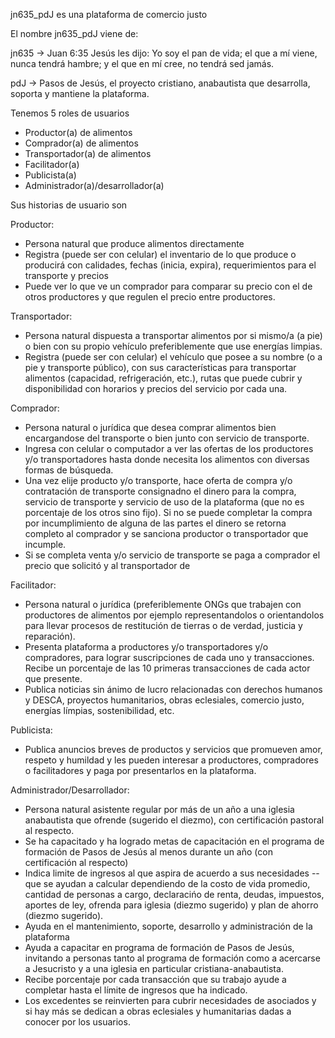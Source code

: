 jn635_pdJ es una plataforma de comercio justo


El nombre jn635_pdJ viene de:

jn635 -> Juan 6:35 Jesús les dijo: Yo soy el pan de vida; el que a mí viene, nunca 
  tendrá hambre; y el que en mí cree, no tendrá sed jamás.

pdJ -> Pasos de Jesús, el proyecto cristiano, anabautista que desarrolla, soporta 
  y mantiene la plataforma.


Tenemos 5 roles de usuarios
  - Productor(a) de alimentos
  - Comprador(a) de alimentos
  - Transportador(a) de alimentos
  - Facilitador(a)
  - Publicista(a)
  - Administrador(a)/desarrollador(a)

Sus historias de usuario son

Productor:
  - Persona natural que produce alimentos directamente
  - Registra (puede ser con celular) el inventario de lo que produce o producirá 
    con calidades, fechas (inicia, expira), requerimientos para el transporte y 
    precios
  - Puede ver lo que ve un comprador para comparar su precio con el de otros 
    productores y que regulen el precio entre productores.

Transportador:
  - Persona natural dispuesta a transportar alimentos por si mismo/a (a pie) o bien 
    con su propio vehículo preferiblemente que use energías limpias.
  - Registra (puede ser con celular) el vehículo que posee a su nombre (o a pie y
    transporte público), con sus características para transportar alimentos 
    (capacidad, refrigeración, etc.), rutas que puede cubrir y disponibilidad con 
    horarios y precios del servicio por cada una.

Comprador:
  - Persona natural o jurídica que desea comprar alimentos bien encargandose
    del transporte o bien junto con servicio de transporte.  
  - Ingresa con celular o computador a ver las ofertas de los productores y/o 
    transportadores hasta donde necesita los alimentos con diversas formas de 
    búsqueda.
  - Una vez elije producto y/o transporte, hace oferta de compra y/o contratación
    de transporte consignadno el dinero para la compra, servicio de transporte
    y servicio de uso de la plataforma (que no es porcentaje de los otros sino
    fijo).   Si no se puede completar la compra por incumplimiento de alguna de las 
    partes el dinero se retorna completo al comprador y se sanciona productor o 
    transportador que incumple.
  - Si se completa venta y/o servicio de transporte se paga a comprador el precio
    que solicitó y al transportador de

Facilitador:
 - Persona natural o jurídica (preferiblemente ONGs que trabajen con productores
    de alimentos por ejemplo representandolos o orientandolos para llevar procesos 
    de restitución de tierras o de verdad, justicia y reparación).
 - Presenta plataforma a productores y/o transportadores y/o compradores, para lograr
    suscripciones de cada uno y transacciones.    Recibe un porcentaje de las
    10 primeras transacciones de cada actor que presente.
 - Publica noticias sin ánimo de lucro relacionadas con derechos humanos y DESCA, 
   proyectos humanitarios, obras eclesiales, comercio justo, energías límpias, 
   sostenibilidad, etc.
 
Publicista:
  - Publica anuncios breves de productos y servicios que promueven amor, respeto
    y humildad y les pueden interesar a productores, compradores o facilitadores y 
    paga por presentarlos en la plataforma.

Administrador/Desarrollador:
  - Persona natural asistente regular por más de un año a una iglesia anabautista que
    ofrende (sugerido el diezmo), con certificación pastoral al respecto.
  - Se  ha capacitado y ha logrado metas de capacitación en el programa de formación
    de Pasos de Jesús al menos durante un año (con certificación al respecto)
  - Indica limite de ingresos al que aspira de acuerdo a sus necesidades --que se
    ayudan a calcular dependiendo de la costo de vida promedio, cantidad de personas 
    a cargo, declaracińo de renta, deudas, impuestos, aportes de ley, ofrenda para 
    iglesia (diezmo sugerido) y plan de ahorro (diezmo sugerido).
  - Ayuda en el mantenimiento, soporte, desarrollo y administración de la plataforma
  - Ayuda a capacitar en programa de formación de Pasos de Jesús, invitando a personas
    tanto al programa de formación como a acercarse a Jesucristo y a una iglesia en
    particular cristiana-anabautista.
  - Recibe porcentaje por cada transacción que su trabajo ayude a completar hasta
    el límite de ingresos que ha indicado.
  - Los excedentes se reinvierten para cubrir necesidades de asociados y si hay más 
    se dedican a obras eclesiales y humanitarias dadas a conocer por los usuarios.

